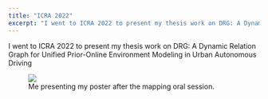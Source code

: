 ```yaml
---
title: "ICRA 2022"
excerpt: "I went to ICRA 2022 to present my thesis work on DRG: A Dynamic Relation Graph for Unified Prior-Online Environment Modeling in Urban Autonomous Driving"
---
```

I went to ICRA 2022 to present my thesis work on DRG: A Dynamic Relation Graph for Unified Prior-Online Environment Modeling in Urban Autonomous Driving

<figure>
	<a href="/assets/images/news/icra.jpg"><img src="/assets/images/news/icra.jpg"></a>
	<figcaption>Me presenting my poster after the mapping oral session.</figcaption>
</figure>